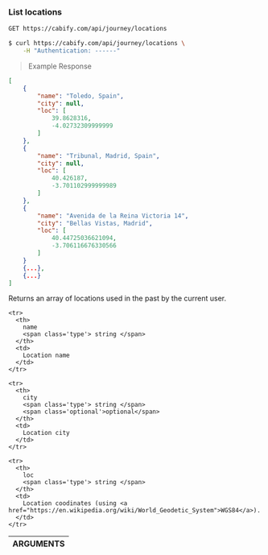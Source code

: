 ### List locations

~~~bash
GET https://cabify.com/api/journey/locations
~~~

>

~~~bash
$ curl https://cabify.com/api/journey/locations \
    -H "Authentication: ------"
~~~

> Example Response

~~~json
[
    {
        "name": "Toledo, Spain",
        "city": null,
        "loc": [
            39.8628316,
            -4.02732309999999
        ]
    },
    {
        "name": "Tribunal, Madrid, Spain",
        "city": null,
        "loc": [
            40.426187,
            -3.701102999999989
        ]
    },
    {
        "name": "Avenida de la Reina Victoria 14",
        "city": "Bellas Vistas, Madrid",
        "loc": [
            40.44725036621094,
            -3.706116676330566
        ]
    }
    {...},
    {...}
]
~~~

Returns an array of locations used in the past by the current user.

<table class="vertical">
  <thead>
    <tr><th colspan="2">ARGUMENTS</th></tr>
  </thead>
  <tbody>

    <tr>
      <th>
        name
        <span class='type'> string </span>
      </th>
      <td>
        Location name
      </td>
    </tr>

    <tr>
      <th>
        city
        <span class='type'> string </span>
        <span class='optional'>optional</span>
      </th>
      <td>
        Location city
      </td>
    </tr>

    <tr>
      <th>
        loc
        <span class='type'> string </span>
      </th>
      <td>
        Location coodinates (using <a href="https://en.wikipedia.org/wiki/World_Geodetic_System">WGS84</a>).
      </td>
    </tr>

  </tbody>
</table>
